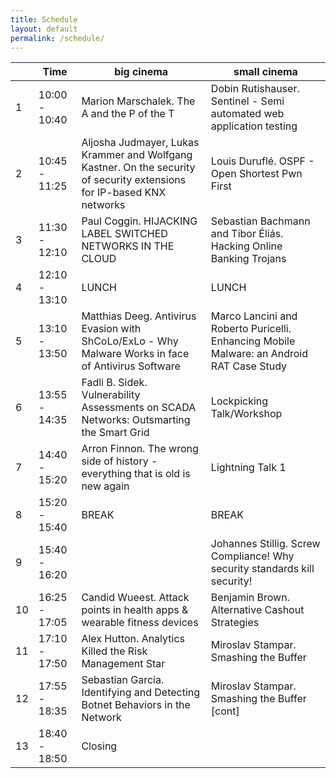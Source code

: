 ```yaml
---
title: Schedule
layout: default
permalink: /schedule/
---
```


|   | Time          | big cinema                                                                                                             | small cinema                                                                             |
| - | ------------- | ---------------------------------------------------------------------------------------------------------------------- | ---------------------------------------------------------------------------------------- |
|1  | 10:00 - 10:40 | Marion Marschalek. The A and the P of the T                                                                            | Dobin Rutishauser. Sentinel - Semi automated web application testing                     |
|2  | 10:45 - 11:25 | Aljosha Judmayer, Lukas Krammer and Wolfgang Kastner. On the security of security extensions for IP-based KNX networks | Louis Duruflé. OSPF - Open Shortest Pwn First                                            |
|3  | 11:30 - 12:10 | Paul Coggin. HIJACKING LABEL SWITCHED NETWORKS IN THE CLOUD                                                            | Sebastian Bachmann and Tibor Éliás. Hacking Online Banking Trojans                       |
|4  | 12:10 - 13:10 | LUNCH                                                                                                                  | LUNCH                                                                                    |
|5  | 13:10 - 13:50 | Matthias Deeg. Antivirus Evasion with ShCoLo/ExLo - Why Malware Works in face of Antivirus Software                    | Marco Lancini and Roberto Puricelli. Enhancing Mobile Malware: an Android RAT Case Study |
|6  | 13:55 - 14:35 | Fadli B. Sidek. Vulnerability Assessments on SCADA Networks: Outsmarting the Smart Grid                                | Lockpicking Talk/Workshop                                                                |
|7  | 14:40 - 15:20 | Arron Finnon. The wrong side of history - everything that is old is new again                                          | Lightning Talk 1                                                                         |
|8  | 15:20 - 15:40 | BREAK                                                                                                                  | BREAK                                                                                    |
|9  | 15:40 - 16:20 |                                                                   | Johannes Stillig. Screw Compliance! Why security standards kill security!                |
|10 | 16:25 - 17:05 | Candid Wueest. Attack points in health apps & wearable fitness devices                                                 | Benjamin Brown. Alternative Cashout Strategies                                           |
|11 | 17:10 - 17:50 | Alex Hutton. Analytics Killed the Risk Management Star                                                                 | Miroslav Stampar. Smashing the Buffer                                                    |
|12 | 17:55 - 18:35 | Sebastian Garcia. Identifying and Detecting Botnet Behaviors in the Network                                            | Miroslav Stampar. Smashing the Buffer [cont]                                             |
|13 | 18:40 - 18:50 | Closing                                                                                                                |                                                                                          |
